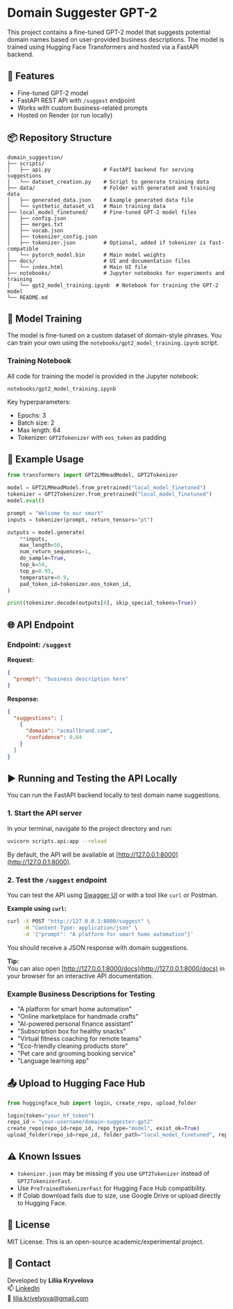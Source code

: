 # Domain Suggester GPT-2

This project contains a fine-tuned GPT-2 model that suggests potential domain names based on user-provided business descriptions. The model is trained using Hugging Face Transformers and hosted via a FastAPI backend.

## 🚀 Features

- Fine-tuned GPT-2 model
- FastAPI REST API with `/suggest` endpoint
- Works with custom business-related prompts
- Hosted on Render (or run locally)

## 📦 Repository Structure

```
domain_suggestion/
├── scripts/
│   ├── api.py                 # FastAPI backend for serving suggestions
│   └── dataset_creation.py    # Script to generate training data
├── data/                      # Folder with generated and training data
│   ├── generated_data.json    # Example generated data file
│   └── synthetic_dataset_v1   # Main training data
├── local_model_finetuned/     # Fine-tuned GPT-2 model files
│   ├── config.json
│   ├── merges.txt
│   ├── vocab.json
│   ├── tokenizer_config.json
│   ├── tokenizer.json         # Optional, added if tokenizer is fast-compatible
│   └── pytorch_model.bin      # Main model weights
├── docs/                      # UI and documentation files
│   └── index.html             # Main UI file
├── notebooks/                 # Jupyter notebooks for experiments and training
│   └── gpt2_model_training.ipynb  # Notebook for training the GPT-2 model
└── README.md
```

## 🧠 Model Training

The model is fine-tuned on a custom dataset of domain-style phrases. You can train your own using the `notebooks/gpt2_model_training.ipynb` script.

### Training Notebook

All code for training the model is provided in the Jupyter notebook:

```
notebooks/gpt2_model_training.ipynb
```

Key hyperparameters:
- Epochs: 3
- Batch size: 2
- Max length: 64
- Tokenizer: `GPT2Tokenizer` with `eos_token` as padding

## 🧪 Example Usage

```python
from transformers import GPT2LMHeadModel, GPT2Tokenizer

model = GPT2LMHeadModel.from_pretrained("local_model_finetuned")
tokenizer = GPT2Tokenizer.from_pretrained("local_model_finetuned")
model.eval()

prompt = "Welcome to our smart"
inputs = tokenizer(prompt, return_tensors="pt")

outputs = model.generate(
    **inputs,
    max_length=50,
    num_return_sequences=1,
    do_sample=True,
    top_k=50,
    top_p=0.95,
    temperature=0.9,
    pad_token_id=tokenizer.eos_token_id,
)

print(tokenizer.decode(outputs[0], skip_special_tokens=True))
```

## 🌐 API Endpoint

### Endpoint: `/suggest`

**Request:**
```json
{
  "prompt": "business description here"
}
```

**Response:**
```json
{
  "suggestions": [
    {
      "domain": "acmallbrand.com",
      "confidence": 0.84
    }
  ]
}
```

## ▶️ Running and Testing the API Locally

You can run the FastAPI backend locally to test domain name suggestions.

### 1. Start the API server

In your terminal, navigate to the project directory and run:

```bash
uvicorn scripts.api:app --reload
```

By default, the API will be available at [http://127.0.0.1:8000](http://127.0.0.1:8000).

### 2. Test the `/suggest` endpoint

You can test the API using [Swagger UI](http://127.0.0.1:8000/docs) or with a tool like `curl` or Postman.

**Example using `curl`:**

```bash
curl -X POST "http://127.0.0.1:8000/suggest" \
     -H "Content-Type: application/json" \
     -d '{"prompt": "A platform for smart home automation"}'
```

You should receive a JSON response with domain suggestions.

**Tip:**  
You can also open [http://127.0.0.1:8000/docs](http://127.0.0.1:8000/docs) in your browser for an interactive API documentation.

### Example Business Descriptions for Testing

- "A platform for smart home automation"
- "Online marketplace for handmade crafts"
- "AI-powered personal finance assistant"
- "Subscription box for healthy snacks"
- "Virtual fitness coaching for remote teams"
- "Eco-friendly cleaning products store"
- "Pet care and grooming booking service"
- "Language learning app"

## 📤 Upload to Hugging Face Hub

```python
from huggingface_hub import login, create_repo, upload_folder

login(token="your_hf_token")
repo_id = "your-username/domain-suggester-gpt2"
create_repo(repo_id=repo_id, repo_type="model", exist_ok=True)
upload_folder(repo_id=repo_id, folder_path="local_model_finetuned", repo_type="model")
```

## ⚠️ Known Issues

- `tokenizer.json` may be missing if you use `GPT2Tokenizer` instead of `GPT2TokenizerFast`.
- Use `PreTrainedTokenizerFast` for Hugging Face Hub compatibility.
- If Colab download fails due to size, use Google Drive or upload directly to Hugging Face.

## 📄 License

MIT License. This is an open-source academic/experimental project.

## 🤝 Contact

Developed by **Liliia Kryvelova**  
📫 [LinkedIn](https://www.linkedin.com/in/liliiakryvelova/)  
📧 lilia.krivelyova@gmail.com